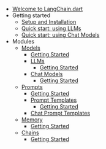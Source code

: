 - [Welcome to LangChain.dart](README.md)
- Getting started
  - [Setup and Installation](getting_started/installation.md)
  - [Quick start: using LLMs](getting_started/getting_started_llms.md)
  - [Quick start: using Chat Models](getting_started/getting_started_chat_models.md)
- Modules
  - [Models](modules/models/models.md)
    - [Getting Started](modules/models/getting_started.md)
    - [LLMs](modules/models/llms/llms.md)
      - [Getting Started](modules/models/llms/getting_started.md)
    - [Chat Models](modules/models/chat_models/chat_models.md)
      - [Getting Started](modules/models/chat_models/getting_started.md)
  - [Prompts](modules/prompts/prompts.md)
    - [Getting Started](modules/prompts/getting_started.md)
    - [Prompt Templates](modules/prompts/prompt_templates/prompt_templates.md)
      - [Getting Started](modules/prompts/prompt_templates/getting_started.md)
    - [Chat Prompt Templates](modules/prompts/chat_prompt_templates/chat_prompt_templates.md)
  - [Memory](modules/memory/memory.md)
    - [Getting Started](modules/memory/getting_started.md)
  - [Chains](modules/chains/chains.md)
    - [Getting Started](modules/chains/getting_started.md)
